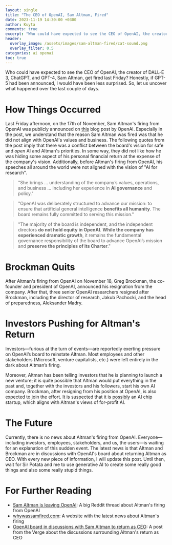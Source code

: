 ```yaml
---
layout: single
title: "The CEO of OpenAI, Sam Altman, Fired"
date: 2023-11-19 14:30:00 +0300
author: Kuyta
comments: true
excerpt: "Who could have expected to see the CEO of OpenAI, the creator of DALL-E 3, ChatGPT, and GPT-4, Sam Altman, get fired last Friday?"
header:
  overlay_image: /assets/images/sam-altman-fired/cat-sound.png
  overlay_filter: 0.5
categories: ai openai
toc: true
---
```


Who could have expected to see the CEO of OpenAI, the creator of DALL-E 3, ChatGPT, and GPT-4, Sam Altman, get fired last Friday? Honestly, if GPT-5 had been announced, I would have been less surprised. So, let us uncover what happened over the last couple of days.

# How Things Occurred

Last Friday afternoon, on the 17th of November, Sam Altman's firing from OpenAI was publicly announced on [this](https://openai.com/blog/openai-announces-leadership-transition) blog post by OpenAI. Especially in the post, we understand that the reason Sam Altman was fired was that he did not align with OpenAI's values and business. The following quotes from the post imply that there was a conflict between the board's vision for safe and _open_ AI and Altman's priorities. In some way, they did not like how he was hiding some aspect of his personal financial return at the expense of the company's vision. Additionally, before Altman's firing from OpenAI, his speeches all around the world were not aligned with the vision of "AI for research".

> "She brings ... understanding of the company’s values, operations, and business ... including her experience in **AI governance** and policy."

> "OpenAI was deliberately structured to advance our mission: to ensure that artificial general intelligence **benefits all humanity**. The board remains fully committed to serving this mission."

> "The majority of the board is independent, and the independent directors **do not hold equity in OpenAI**. **While the company has experienced dramatic growth**, it remains the fundamental governance responsibility of the board to advance OpenAI’s mission and **preserve the principles of its Charter**."

# Brockman Quits

After Altman's firing from OpenAI on November 18, Greg Brockman, the co-founder and president of OpenAI, announced his resignation from the company. After that, three senior OpenAI researchers resigned after Brockman, including the director of research, Jakub Pachocki, and the head of preparedness, Aleksander Madry.

# Investors Pushing for Altman's Return

Investors—furious at the turn of events—are reportedly exerting pressure on OpenAI’s board to reinstate Altman. Most employees and other stakeholders (Microsoft, venture capitalists, etc.) were left entirely in the dark about Altman’s firing.

Moreover, Altman has been telling investors that he is planning to launch a new venture; it is quite possible that Altman would put everything in the past and, together with the investors and his followers, start his own AI company. Brockman, after resigning from his position at OpenAI, is also expected to join the effort. It is suspected that it is [possibly](https://t.co/HdiTqDfcvU) an AI chip startup, which aligns with Altman's views of for-profit AI.

# The Future

Currently, there is no news about Altman's firing from OpenAI. Everyone—including investors, employees, stakeholders, and us, the users—is waiting for an explanation of this sudden event. The latest news is that Altman and Brockman are in discussions with OpenAI's board about returning Altman as CEO. With every new piece of information, I will update this post. Until then, wait for Sir Potata and me to use generative AI to create some really good things and also some really stupid things.

# For Further Reading

- [Sam Altman is leaving OpenAI](https://www.reddit.com/r/OpenAI/comments/17xoact/sam_altman_is_leaving_openai/): A big Reddit thread about Altman's firing from OpenAI
- [whywassamfired.com](https://whywassamfired.com): A website with the latest news about Altman's firing
- [OpenAI board in discussions with Sam Altman to return as CEO](https://www.theverge.com/2023/11/18/23967199/breaking-openai-board-in-discussions-with-sam-altman-to-return-as-ceo): A post from the Verge about the discussions surrounding Altman's return as CEO
